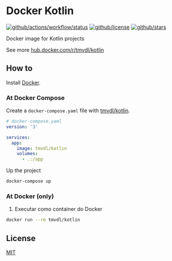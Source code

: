 # Docker Kotlin

[![github/actions/workflow/status](https://img.shields.io/github/actions/workflow/status/brtmvdl/docker-kotlin/docker-push.yml)](https://img.shields.io/github/actions/workflow/status/brtmvdl/docker-kotlin/docker-push.yml) [![github/license](https://img.shields.io/github/license/brtmvdl/docker-kotlin)](https://img.shields.io/github/license/brtmvdl/docker-kotlin) [![github/stars](https://img.shields.io/github/stars/brtmvdl/docker-kotlin?style=social)](https://img.shields.io/github/stars/brtmvdl/antify?style=social)

Docker image for Kotlin projects

See more [hub.docker.com/r/tmvdl/kotlin](https://hub.docker.com/r/tmvdl/kotlin)

## How to

Install [Docker](https://docs.docker.com/engine/install/).

### At Docker Compose

Create a `docker-compose.yaml` file with [tmvdl/kotlin](https://hub.docker.com/r/tmvdl/kotlin).

```yaml
# docker-compose.yaml
version: '3'

services:
  app:
    image: tmvdl/kotlin
    volumes:
      - .:/app
```

Up the project

```bash
docker-compose up
```

### At Docker (only)

1. Executar como container do Docker

```sh
docker run --rm tmvdl/kotlin
```

## License

[MIT](./LICENSE) 
